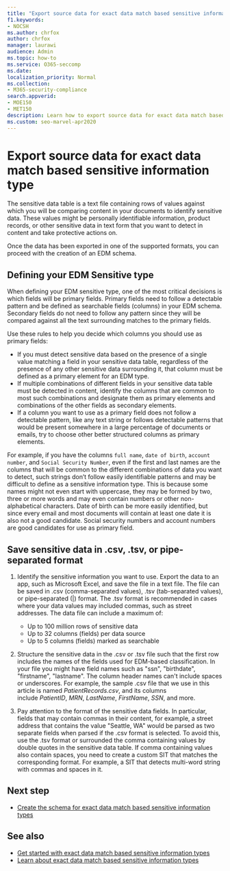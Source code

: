 ```yaml
---
title: "Export source data for exact data match based sensitive information type"
f1.keywords:
- NOCSH
ms.author: chrfox
author: chrfox
manager: laurawi
audience: Admin
ms.topic: how-to
ms.service: O365-seccomp
ms.date:
localization_priority: Normal
ms.collection:
- M365-security-compliance
search.appverid:
- MOE150
- MET150
description: Learn how to export source data for exact data match based sensitive information type.
ms.custom: seo-marvel-apr2020
---
```


# Export source data for exact data match based sensitive information type


The sensitive data table is a text file containing rows of values against which you will be comparing content in your documents to identify sensitive data. These values might be personally identifiable information, product records, or other sensitive data in text form that you want to detect in content and take protective actions on.

Once the data has been exported in one of the supported formats, you can proceed with the creation of an EDM schema.

## Defining your EDM Sensitive type

When defining your EDM sensitive type, one of the most critical decisions is which fields will be primary fields. Primary fields need to follow a detectable pattern and be defined as searchable fields (columns) in your EDM schema. Secondary fields do not need to follow any pattern since they will be compared against all the text surrounding matches to the primary fields.

Use these rules to help you decide which columns you should use as primary fields:

- If you must detect sensitive data based on the presence of a single value matching a field in your sensitive data table, regardless of the presence of any other sensitive data surrounding it, that column must be defined as a primary element for an EDM type. 
- If multiple combinations of different fields in your sensitive data table must be detected in content, identify the columns that are common to most such combinations and designate them as primary elements and combinations of the other fields as secondary elements.
- If a column you want to use as a primary field does not follow a detectable pattern, like any text string or follows detectable patterns that would be present somewhere in a large percentage of documents or emails, try to choose other better structured columns as primary elements.

For example, if you have the columns `full name`, `date of birth`, `account number`, and `Social Security Number`, even if the first and last names are the columns that will be common to the different combinations of data you want to detect, such strings don’t follow easily identifiable patterns and may be difficult to define as a sensitive information type. This is because some names might not even start with uppercase, they may be formed by two, three or more words and may even contain numbers or other non-alphabetical characters. Date of birth can be more easily identified, but since every email and most documents will contain at least one date it is also not a good candidate. Social security numbers and account numbers are good candidates for use as primary field.

## Save sensitive data in .csv, .tsv, or pipe-separated format

1. Identify the sensitive information you want to use. Export the data to an app, such as Microsoft Excel, and save the file in a text file. The file can be saved in .csv (comma-separated values), .tsv (tab-separated values), or pipe-separated (|) format. The .tsv format is recommended in cases where your data values may included commas, such as street addresses.
The data file can include a maximum of:
   - Up to 100 million rows of sensitive data
   - Up to 32 columns (fields) per data source
   - Up to 5 columns (fields) marked as searchable

2. Structure the sensitive data in the .csv or .tsv file such that the first row includes the names of the fields used for EDM-based classification. In your file you might have field names such as "ssn", "birthdate", "firstname", "lastname". The column header names can't include spaces or underscores. For example, the sample .csv file that we use in this article is named *PatientRecords.csv*, and its columns include *PatientID*, *MRN*, *LastName*, *FirstName*, *SSN*, and more.

3. Pay attention to the format of the sensitive data fields. In particular, fields that may contain commas in their content, for example, a street address that contains the value "Seattle, WA" would be parsed as two separate fields when parsed if the .csv format is selected. To avoid this, use the .tsv format or surrounded the comma containing values by double quotes in the sensitive data table. If comma containing values also contain spaces, you need to create a custom SIT that matches the corresponding format. For example, a SIT that detects multi-word string with commas and spaces in it.

## Next step

- [Create the schema for exact data match based sensitive information types](sit-get-started-exact-data-match-create-schema.md#create-the-schema-for-exact-data-match-based-sensitive-information-types)

## See also

- [Get started with exact data match based sensitive information types](sit-get-started-exact-data-match-based-sits-overview.md#get-started-with-exact-data-match-based-sensitive-information-types)
- [Learn about exact data match based sensitive information types](sit-learn-about-exact-data-match-based-sits.md#learn-about-exact-data-match-based-sensitive-information-types)